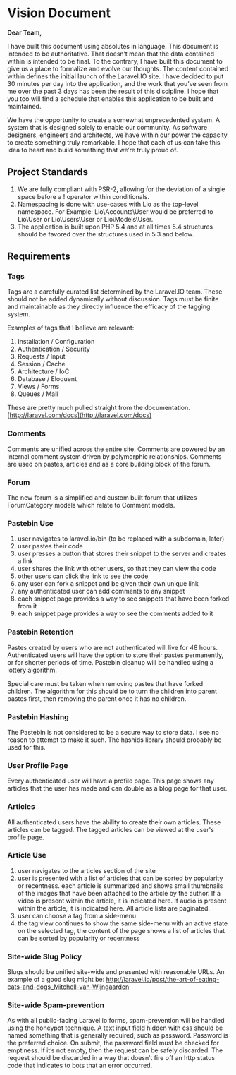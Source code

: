# Vision Document

**Dear Team,**

I have built this document using absolutes in language. This document is intended to be authoritative. That doesn’t mean that the data contained within is intended to be final. To the contrary, I have built this document to give us a place to formalize and evolve our thoughts. The content contained within defines the initial launch of the Laravel.IO site. I have decided to put 30 minutes per day into the application, and the work that you’ve seen from me over the past 3 days has been the result of this discipline. I hope that you too will find a schedule that enables this application to be built and maintained.

We have the opportunity to create a somewhat unprecedented system. A system that is designed solely to enable our community. As software designers, engineers and architects, we have within our power the capacity to create something truly remarkable. I hope that each of us can take this idea to heart and build something that we’re truly proud of.

## Project Standards
1. We are fully compliant with PSR-2, allowing for the deviation of a single space before a ! operator within conditionals.
2. Namespacing is done with use-cases with Lio as the top-level namespace. For Example: Lio\Accounts\User would be preferred to Lio\User or Lio\Users\User or Lio\Models\User.
3. The application is built upon PHP 5.4 and at all times 5.4 structures should be favored over the structures used in 5.3 and below.

## Requirements

### Tags

Tags are a carefully curated list determined by the Laravel.IO team. These should not be added dynamically without discussion. Tags must be finite and maintainable as they directly influence the efficacy of the tagging system.

Examples of tags that I believe are relevant:

1. Installation / Configuration
2. Authentication / Security
3. Requests / Input
4. Session / Cache
5. Architecture / IoC
6. Database / Eloquent
7. Views / Forms
8. Queues / Mail

These are pretty much pulled straight from the documentation. [http://laravel.com/docs](http://laravel.com/docs)

### Comments

Comments are unified across the entire site. Comments are powered by an internal comment system driven by polymorphic relationships. Comments are used on pastes, articles and as a core building block of the forum.

### Forum

The new forum is a simplified and custom built forum that utilizes ForumCategory models which relate to Comment models.

### Pastebin Use
1. user navigates to laravel.io/bin (to be replaced with a subdomain, later)
2. user pastes their code
3. user presses a button that stores their snippet to the server and creates a link
4. user shares the link with other users, so that they can view the code
5. other users can click the link to see the code
6. any user can fork a snippet and be given their own unique link
7. any authenticated user can add comments to any snippet
8. each snippet page provides a way to see snippets that have been forked from it
9. each snippet page provides a way to see the comments added to it

### Pastebin Retention
Pastes created by users who are not authenticated will live for 48 hours. Authenticated users will have the option to store their pastes permanently, or for shorter periods of time. Pastebin cleanup will be handled using a lottery algorithm.

Special care must be taken when removing pastes that have forked children. The algorithm for this should be to turn the children into parent pastes first, then removing the parent once it has no children.

### Pastebin Hashing
The Pastebin is not considered to be a secure way to store data. I see no reason to attempt to make it such. The hashids library should probably be used for this.

### User Profile Page

Every authenticated user will have a profile page. This page shows any articles that the user has made and can double as a blog page for that user.

### Articles

All authenticated users have the ability to create their own articles. These articles can be tagged. The tagged articles can be viewed at the user's profile page.

### Article Use
1. user navigates to the articles section of the site
2. user is presented with a list of articles that can be sorted by popularity or recentness. each article is summarized and shows small thumbnails of the images that have been attached to the article by the author. If a video is present within the article, it is indicated here. If audio is present within the article, it is indicated here. All article lists are paginated.
3. user can choose a tag from a side-menu
4. the tag view continues to show the same side-menu with an active state on the selected tag, the content of the page shows a list of articles that can be sorted by popularity or recentness

### Site-wide Slug Policy
Slugs should be unified site-wide and presented with reasonable URLs. An example of a good slug might be: http://laravel.io/post/the-art-of-eating-cats-and-dogs_Mitchell-van-Wijngaarden

### Site-wide Spam-prevention
As with all public-facing Laravel.io forms, spam-prevention will be handled using the honeypot technique. A text input field hidden with css should be named something that is generally required, such as password. Password is the preferred choice. On submit, the password field must be checked for emptiness. If it’s not empty, then the request can be safely discarded. The request should be discarded in a way that doesn’t fire off an http status code that indicates to bots that an error occurred.


